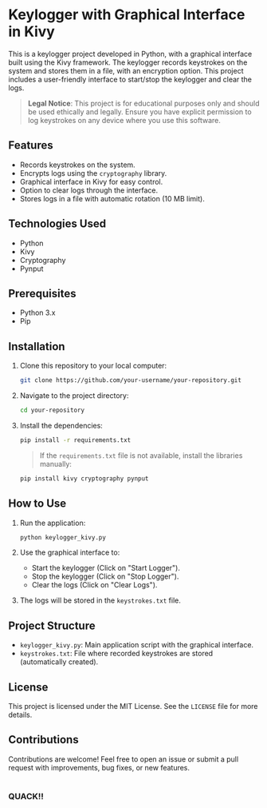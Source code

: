 # Keylogger with Graphical Interface in Kivy

This is a keylogger project developed in Python, with a graphical interface built using the Kivy framework. The keylogger records keystrokes on the system and stores them in a file, with an encryption option. This project includes a user-friendly interface to start/stop the keylogger and clear the logs.

> **Legal Notice**: This project is for educational purposes only and should be used ethically and legally. Ensure you have explicit permission to log keystrokes on any device where you use this software.

## Features

- Records keystrokes on the system.
- Encrypts logs using the `cryptography` library.
- Graphical interface in Kivy for easy control.
- Option to clear logs through the interface.
- Stores logs in a file with automatic rotation (10 MB limit).

## Technologies Used

- Python
- Kivy
- Cryptography
- Pynput

## Prerequisites

- Python 3.x
- Pip

## Installation

1. Clone this repository to your local computer:
    ```bash
    git clone https://github.com/your-username/your-repository.git
    ```
2. Navigate to the project directory:
    ```bash
    cd your-repository
    ```
3. Install the dependencies:
    ```bash
    pip install -r requirements.txt
    ```
   > If the `requirements.txt` file is not available, install the libraries manually:
    ```bash
    pip install kivy cryptography pynput
    ```

## How to Use

1. Run the application:
    ```bash
    python keylogger_kivy.py
    ```
2. Use the graphical interface to:
   - Start the keylogger (Click on "Start Logger").
   - Stop the keylogger (Click on "Stop Logger").
   - Clear the logs (Click on "Clear Logs").

3. The logs will be stored in the `keystrokes.txt` file.

## Project Structure

- `keylogger_kivy.py`: Main application script with the graphical interface.
- `keystrokes.txt`: File where recorded keystrokes are stored (automatically created).

## License

This project is licensed under the MIT License. See the `LICENSE` file for more details.

## Contributions

Contributions are welcome! Feel free to open an issue or submit a pull request with improvements, bug fixes, or new features.

#
### QUACK!!
